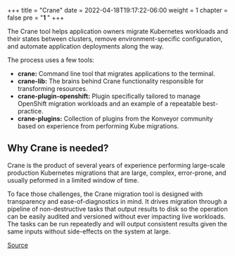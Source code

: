 +++
title = "Crane"
date = 2022-04-18T19:17:22-06:00
weight = 1
chapter = false
pre = "<b>1 </b>"
+++

The Crane tool helps application owners migrate Kubernetes workloads and their states between clusters, remove environment-specific configuration, and automate application deployments along the way.

The process uses a few tools:

* **crane:** Command line tool that migrates applications to the terminal.
* **crane-lib:** The brains behind Crane functionality responsible for transforming resources.
* **crane-plugin-openshift:** Plugin specifically tailored to manage OpenShift migration workloads and an example of a repeatable best-practice.
* **crane-plugins:** Collection of plugins from the Konveyor community based on experience from performing Kube migrations.

## Why Crane is needed?

Crane is the product of several years of experience performing large-scale production Kubernetes migrations that are large, complex, error-prone, and usually peformed in a limited window of time.

To face those challenges, the Crane migration tool is designed with transparency and ease-of-diagnostics in mind. It drives migration through a pipeline of non-destructive tasks that output results to disk so the operation can be easily audited and versioned without ever impacting live workloads. The tasks can be run repeatedly and will output consistent results given the same inputs without side-effects on the system at large.

[Source](https://github.com/konveyor/konveyor.github.io/blob/main/content/former/Crane/_index.md)

